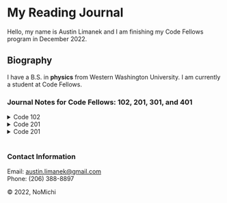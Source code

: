 # My Reading Journal

Hello, my name is Austin Limanek and I am finishing my Code Fellows program in December 2022.

## Biography

I have a B.S. in **physics** from Western Washington University. I am currently a student at Code Fellows.

### Journal Notes for Code Fellows: 102, 201, 301, and 401

<details>
<summary> Code 102 </summary>

- [Growth Mindset](/code102/growth)
- [Class 01: Learning Markdown](code102/class01.md)
- [Class 02: Github, Slack, Remo, Canvas, and Visual Studio Code](code102/class02.md)
- [Class 03: DVCS and Git](code102/class03.md)
- [Class 04: HTML Wireframe and Basics](code102/class04.md)
- [Class 05: CSS Introduction](code102/class05.md)
- [Class 06: JS Intro and Computer Mechanics](code102/class06.md)
- [Class 07: Operators and Functions](code102/class07.md)
- [Class 08: Expressions and Loops](code102/class08.md)

</details>

<details>
<summary> Code 201 </summary>

- [Class 01: Learning Markdown](/code201/class01.md)
- [Class 09: Forms and JS Events](/code201/class09.md)
- [Class 10: JS Debugging](/code201/class10.md)
- [Class 11: Audio, Video, Images](/code201/class11.md)
- [Class 12: Chart.js, Canvas](/code201/class12.md)

</details>

<details>
<summary> Code 201 </summary>

- [Class 01: What are components](code301/class01.md)
- [Class 02: Props in React](code301/class02.md)
- [Class 03: Map function](code301/class03.md)
- [Class 04: Forms and ternary Operators](code301/class04.md)
- [Class 05: React: Putting it all together](code301/class05.md)

</details>

<br>

### Contact Information

Email: austin.limanek@gmail.com  
Phone: (206) 388-8897

&copy; 2022, NoMichi
